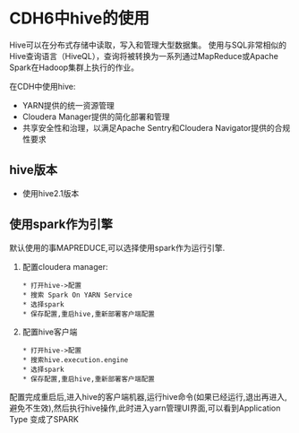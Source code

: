 # CDH6中hive的使用
Hive可以在分布式存储中读取，写入和管理大型数据集。 使用与SQL非常相似的Hive查询语言（HiveQL），查询将被转换为一系列通过MapReduce或Apache Spark在Hadoop集群上执行的作业。

在CDH中使用hive:
* YARN提供的统一资源管理
* Cloudera Manager提供的简化部署和管理
* 共享安全性和治理，以满足Apache Sentry和Cloudera Navigator提供的合规性要求

## hive版本
* 使用hive2.1版本

## 使用spark作为引擎
默认使用的事MAPREDUCE,可以选择使用spark作为运行引擎.
1. 配置cloudera manager:
    ```
    * 打开hive->配置
    * 搜索 Spark On YARN Service
    * 选择spark
    * 保存配置,重启hive,重新部署客户端配置
    ```
2. 配置hive客户端
    ```
    * 打开hive->配置
    * 搜索hive.execution.engine
    * 选择spark
    * 保存配置,重启hive,重新部署客户端配置
    ```

配置完成重启后,进入hive的客户端机器,运行hive命令(如果已经运行,退出再进入,避免不生效),然后执行hive操作,此时进入yarn管理UI界面,可以看到Application Type 变成了SPARK
